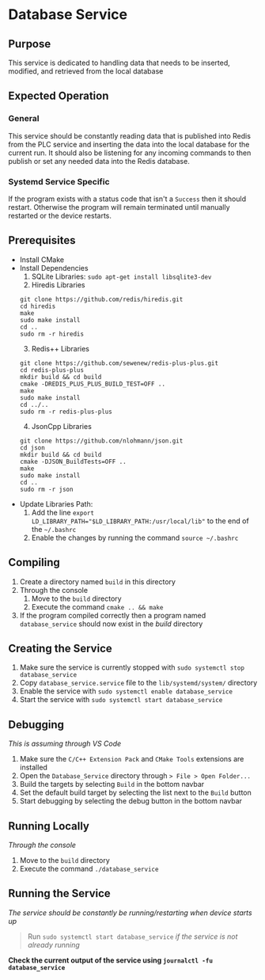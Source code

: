 # Database Service

## Purpose

This service is dedicated to handling data that needs to be inserted, modified, and retrieved from the local database

## Expected Operation

### General

This service should be constantly reading data that is published into Redis from the PLC service and inserting the data into the local database for the current run. It should also be listening for any incoming commands to then publish or set any needed data into the Redis database.

### Systemd Service Specific

If the program exists with a status code that isn't a `Success` then it should restart. Otherwise the program will remain terminated until manually restarted or the device restarts.

## Prerequisites

* Install CMake
* Install Dependencies
    1. SQLite Libraries: `sudo apt-get install libsqlite3-dev`
    2. Hiredis Libraries
    ```
    git clone https://github.com/redis/hiredis.git
    cd hiredis
    make
    sudo make install
    cd ..
    sudo rm -r hiredis
    ```
    3. Redis++ Libraries
    ```
    git clone https://github.com/sewenew/redis-plus-plus.git
    cd redis-plus-plus
    mkdir build && cd build
    cmake -DREDIS_PLUS_PLUS_BUILD_TEST=OFF ..
    make
    sudo make install
    cd ../..
    sudo rm -r redis-plus-plus
    ```
    4. JsonCpp Libraries
    ```
    git clone https://github.com/nlohmann/json.git
    cd json
    mkdir build && cd build
    cmake -DJSON_BuildTests=OFF ..
    make
    sudo make install
    cd ..
    sudo rm -r json
    ```
* Update Libraries Path: 
    1. Add the line `export LD_LIBRARY_PATH="$LD_LIBRARY_PATH:/usr/local/lib"` to the end of the `~/.bashrc`
    2. Enable the changes by running the command `source ~/.bashrc`

## Compiling

1. Create a directory named `build` in this directory
2. Through the console
    1. Move to the `build` directory
    2. Execute the command `cmake .. && make`
3. If the program compiled correctly then a program named `database_service` should now exist in the *build* directory

## Creating the Service

1. Make sure the service is currently stopped with `sudo systemctl stop database_service`
2. Copy `database_service.service` file to the `lib/systemd/system/` directory
3. Enable the service with `sudo systemctl enable database_service`
4. Start the service with `sudo systemctl start database_service`

## Debugging

*This is assuming through VS Code*
1. Make sure the `C/C++ Extension Pack` and `CMake Tools` extensions are installed
2. Open the `Database_Service` directory through `> File > Open Folder...`
3. Build the targets by selecting `Build` in the bottom navbar
4. Set the default build target by selecting the list next to the `Build` button
5. Start debugging by selecting the debug button in the bottom navbar

## Running Locally

*Through the console*
1. Move to the `build` directory
2. Execute the command `./database_service`

## Running the Service

*The service should be constantly be running/restarting when device starts up*
> Run `sudo systemctl start database_service` *if the service is not already running*

**Check the current output of the service using `journalctl -fu database_service`**